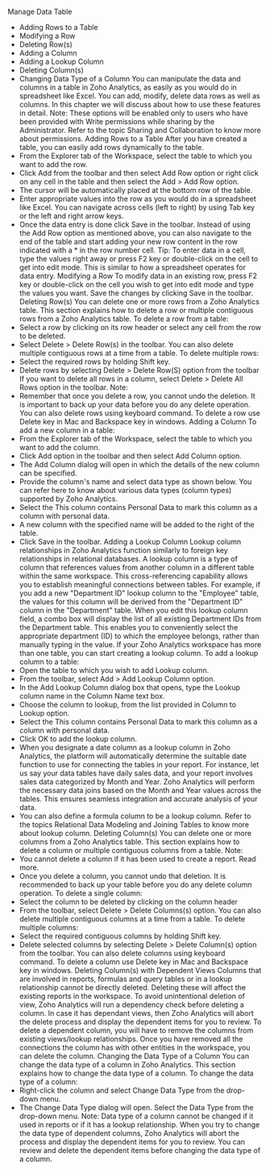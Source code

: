 Manage Data Table
- Adding Rows to a Table
- Modifying a Row
- Deleting Row(s)
- Adding a Column
- Adding a Lookup Column
- Deleting Column(s)
- Changing Data Type of a Column
You can manipulate the data and columns in a table in Zoho Analytics, as easily as you would do in spreadsheet like Excel. You can add, modify, delete data rows as well as columns. In this chapter we will discuss about how to use these features in detail.
Note: These options will be enabled only to users who have been provided with Write permissions while sharing by the Administrator. Refer to the topic Sharing and Collaboration to know more about permissions.
Adding Rows to a Table
After you have created a table, you can easily add rows dynamically to the table.
- From the Explorer tab of the Workspace, select the table to which you want to add the row.
- Click Add from the toolbar and then select Add Row option or right click on any cell in the table and then select the Add > Add Row option.
- The cursor will be automatically placed at the bottom row of the table.
- Enter appropriate values into the row as you would do in a spreadsheet like Excel. You can navigate across cells (left to right) by using Tab key or the left and right arrow keys.
- Once the data entry is done click Save in the toolbar.
Instead of using the Add Row option as mentioned above, you can also navigate to the end of the table and start adding your new row content in the row indicated with a \* in the row number cell.
Tip:
To enter data in a cell, type the values right away or press F2 key or double-click on the cell to get into edit mode. This is similar to how a spreadsheet operates for data entry.
Modifying a Row
To modify data in an existing row, press F2 key or double-click on the cell you wish to get into edit mode and type the values you want. Save the changes by clicking Save in the toolbar.
Deleting Row(s)
You can delete one or more rows from a Zoho Analytics table. This section explains how to delete a row or multiple contiguous rows from a Zoho Analytics table.
To delete a row from a table:
- Select a row by clicking on its row header or select any cell from the row to be deleted.
- Select Delete > Delete Row(s) in the toolbar.
You can also delete multiple contiguous rows at a time from a table.
To delete multiple rows:
- Select the required rows by holding Shift key.
- Delete rows by selecting Delete > Delete Row(S) option from the toolbar
If you want to delete all rows in a column, select Delete > Delete All Rows option in the toolbar.
Note:
- Remember that once you delete a row, you cannot undo the deletion. It is important to back up your data before you do any delete operation.
You can also delete rows using keyboard command. To delete a row use Delete key in Mac and Backspace key in windows.
Adding a Column
To add a new column in a table:
- From the Explorer tab of the Workspace, select the table to which you want to add the column.
- Click Add option in the toolbar and then select Add Column option.
- The Add Column dialog will open in which the details of the new column can be specified.
- Provide the column's name and select data type as shown below. You can refer here to know about various data types (column types) supported by Zoho Analytics.
- Select the This column contains Personal Data to mark this column as a column with personal data.
- A new column with the specified name will be added to the right of the table.
- Click Save in the toolbar.
Adding a Lookup Column
Lookup column relationships in Zoho Analytics function similarly to foreign key relationships in relational databases. A lookup column is a type of column that references values from another column in a different table within the same workspace. This cross-referencing capability allows you to establish meaningful connections between tables.
For example, if you add a new "Department ID" lookup column to the "Employee" table, the values for this column will be derived from the "Department ID" column in the "Department" table. When you edit this lookup column field, a combo box will display the list of all existing Department IDs from the Department table. This enables you to conveniently select the appropriate department (ID) to which the employee belongs, rather than manually typing in the value.
If your Zoho Analytics workspace has more than one table, you can start creating a lookup column.
To add a lookup column to a table:
- Open the table to which you wish to add Lookup column.
- From the toolbar, select Add > Add Lookup Column option.
- In the Add Lookup Column dialog box that opens, type the Lookup column name in the Column Name text box.
- Choose the column to lookup, from the list provided in Column to Lookup option.
- Select the This column contains Personal Data to mark this column as a column with personal data.
- Click OK to add the lookup column.
- When you designate a date column as a lookup column in Zoho Analytics, the platform will automatically determine the suitable date function to use for connecting the tables in your report. For instance, let us say your data tables have daily sales data, and your report involves sales data categorized by Month and Year. Zoho Analytics will perform the necessary data joins based on the Month and Year values across the tables. This ensures seamless integration and accurate analysis of your data.
- You can also define a formula column to be a lookup column. Refer to the topics Relational Data Modeling and
Joining Tables to know more about lookup column.
Deleting Column(s)
You can delete one or more columns from a Zoho Analytics table. This section explains how to delete a column or multiple contiguous columns from a table.
Note:
- You cannot delete a column if it has been used to create a report. Read more.
- Once you delete a column, you cannot undo that deletion. It is recommended to back up your table before you do any delete column operation.
To delete a single column:
- Select the column to be deleted by clicking on the column header
- From the toolbar, select Delete > Delete Columns(s) option.
You can also delete multiple contiguous columns at a time from a table.
To delete multiple columns:
- Select the required contiguous columns by holding Shift key.
- Delete selected columns by selecting Delete > Delete Column(s) option from the toolbar.
You can also delete columns using keyboard command. To delete a column use Delete key in Mac and Backspace key in windows.
Deleting Column(s) with Dependent Views
Columns that are involved in reports, formulas and query tables or in a lookup relationship cannot be directly deleted. Deleting these will affect the existing reports in the workspace.
To avoid unintentional deletion of view, Zoho Analytics will run a dependency check before deleting a column. In case it has dependant views, then Zoho Analytics will abort the delete process and display the dependent items for you to review.
To delete a dependent column, you will have to remove the columns from existing views/lookup relationships. Once you have removed all the connections the column has with other entities in the workspace, you can delete the column.
Changing the Data Type of a Column
You can change the data type of a column in Zoho Analytics. This section explains how to change the data type of a column.
To change the data type of a column:
- Right-click the column and select Change Data Type from the drop-down menu.
- The Change Data Type dialog will open. Select the Data Type from the drop-down menu.
Note: Data type of a column cannot be changed if it used in reports or if it has a lookup relationship. When you try to change the data type of dependent columns, Zoho Analytics will abort the process and display the dependent items for you to review. You can review and delete the dependent items before changing the data type of a column.